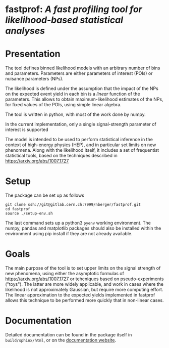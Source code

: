 # fastprof: *A fast profiling tool for likelihood-based statistical analyses*

Presentation
============

The tool defines binned likelihood models with an arbitrary number of bins and parameters. Parameters are either parameters of interest (POIs) or nuisance parameters (NPs).

The likelihood is defined under the assumption that the impact of the NPs on the expected event yield in each bin is a *linear* function of the parameters. This allows to obtain maximum-likelihood estimates of the NPs, for fixed values of the POIs, using simple linear algebra.

The tool is written in python, with most of the work done by numpy.

In the current implementation, only a single signal-strength parameter of interest is supported

The model is intended to be used to perform statistical inference in the context of high-energy physics (HEP), and in particular set limits on new phenomena. Along with the likelihood itself, it includes a set of frequentist statistical tools, based on the techniques described in <https://arxiv.org/abs/1007.1727>

Setup
=====

The package can be set up as follows
```
git clone ssh://git@gitlab.cern.ch:7999/nberger/fastprof.git
cd fastprof
source ./setup-env.sh
````
The last command sets up a python3 `pyenv` working environment. The numpy, pandas and matplotlib packages should also be installed within the environment using pip install if they are not already available.

Goals
=====

The main purpose of the tool is to set upper limits on the signal strength of new phenomena, using either the asymptotic formulas of <https://arxiv.org/abs/1007.1727> or tehcniques based on pseudo-experiments ("toys"). The latter are more widely applicable, and work in cases where the likelihood is not approximately Gaussian, but require more computing effort. The linear approximation to the expected yields implemented in fastprof allows this technique to be performed more quickly that in non-linear cases.

Documentation
=============

Detailed documentation can be found in the package itself in `build/sphinx/html`, or on the [documentation website](httpss://fastprof.web.cern.ch).
